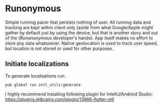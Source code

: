 # Runonymous

Simple running pacer that persists nothing of user. All running data and tracking are kept within 
client only (aside from what Google/Apple might gather by default just by using the device, but that 
is another story and out of the (*Runanonymous* developer's hands). App itself makes no effort to
store any data whatsoever. Native geolocation is used to track user speed, but location is not 
stored or used for other purposes.

## Initiate localizations
To generate localisations run:
```
pub global run intl_utils:generate
```
I highly recommend installing following plugin for IntelliJ/Android Studio:
https://plugins.jetbrains.com/plugin/13666-flutter-intl